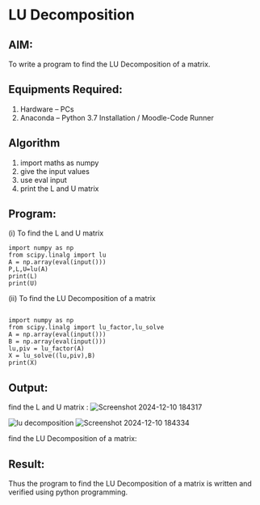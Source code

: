 # LU Decomposition 

## AIM:
To write a program to find the LU Decomposition of a matrix.

## Equipments Required:
1. Hardware – PCs
2. Anaconda – Python 3.7 Installation / Moodle-Code Runner

## Algorithm
1. import maths as numpy
2. give the input values
3. use eval input
4. print the L and U matrix
  


## Program:
(i) To find the L and U matrix

```
import numpy as np
from scipy.linalg import lu
A = np.array(eval(input()))
P,L,U=lu(A)
print(L)
print(U)

```
(ii) To find the LU Decomposition of a matrix
```

import numpy as np
from scipy.linalg import lu_factor,lu_solve
A = np.array(eval(input()))
B = np.array(eval(input()))
lu,piv = lu_factor(A)
X = lu_solve((lu,piv),B)
print(X)

```

## Output:
find the L and U matrix :
![Screenshot 2024-12-10 184317](https://github.com/user-attachments/assets/6d57b41e-2ac1-4360-a7d6-5263630bbdd4)

![lu decomposition]()
![Screenshot 2024-12-10 184334](https://github.com/user-attachments/assets/f5737dcd-0678-486f-9f26-56859eda76b8)

find the LU Decomposition of a matrix:


## Result:
Thus the program to find the LU Decomposition of a matrix is written and verified using python programming.

